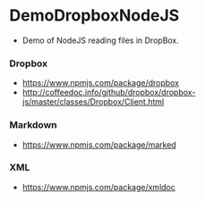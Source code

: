 # DemoDropboxNodeJS

- Demo of NodeJS reading files in DropBox.


### Dropbox
- https://www.npmjs.com/package/dropbox
- http://coffeedoc.info/github/dropbox/dropbox-js/master/classes/Dropbox/Client.html

### Markdown
- https://www.npmjs.com/package/marked

### XML
- https://www.npmjs.com/package/xmldoc